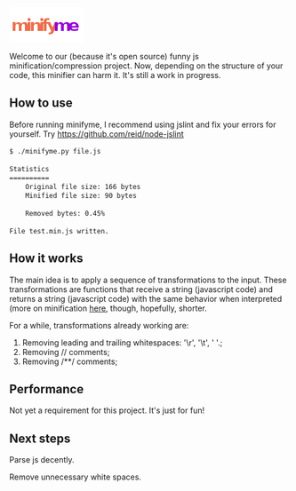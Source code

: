 ![Alt text](https://github.com/cathoderay/minifyme/raw/master/wiki/minifyme.png)


Welcome to our (because it's open source) funny js minification/compression project.
Now, depending on the structure of your code, this minifier can harm it. It's still a work in progress.


How to use
-------

Before running minifyme, I recommend using jslint and fix your errors for yourself.
Try https://github.com/reid/node-jslint

    $ ./minifyme.py file.js

    Statistics
    ==========    
        Original file size: 166 bytes  
        Minified file size: 90 bytes
    
        Removed bytes: 0.45% 
    
    File test.min.js written.


How it works
------------

The main idea is to apply a sequence of transformations to the input. These transformations are functions that receive a string (javascript code) and 
returns a string (javascript code) with the same behavior when interpreted (more on minification [here](http://en.wikipedia.org/wiki/Minification_(programming\))), though, hopefully, shorter.

For a while, transformations already working are:


  1. Removing leading and trailing whitespaces: '\r', '\t', ' '.;
  2. Removing // comments;
  3. Removing /**/ comments;


Performance
-----------

Not yet a requirement for this project. It's just for fun!


Next steps
---------
Parse js decently.

Remove unnecessary white spaces.
